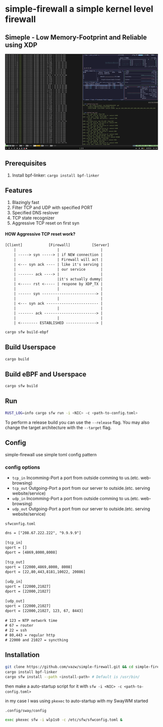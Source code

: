 # simple-firewall a simple kernel level firewall

## Simeple - Low Memory-Footprint and Reliable using XDP

![ScreenShot](https://github.com/vazw/simple-firewall/blob/main/screenshot/screenshot.png)

## Prerequisites

1. Install bpf-linker: `cargo install bpf-linker`

## Features

1. Blazingly fast
2. Filter TCP and UDP with specified PORT
3. Specified DNS reslover
4. TCP state recognizer
5. Aggressive TCP reset on first syn

#### HOW Aggressive TCP reset work?

```
[Client]            [Firewall]          [Server]
    |                   |                   |
    | -----> syn -----> | if NEW connection |
    |                   | Firewall will act |
    | <--- syn ack ---- | like it's serving |
    |                   | our service       |
    | ------- ack ----> |                   |
    |                   |it's actually dummy|
    | <----- rst <----- | respone by XDP_TX |
    |                   |                   |
    | ------ syn -------------------------> |
    |                   |                   |
    | <--- syn ack ------------------------ |
    |                   |                   |
    | ------- ack ------------------------> |
    |                   |                   |
    | <-------- ESTABLISHED --------------> |

```

```bash
cargo sfw build-ebpf
```

## Build Userspace

```bash
cargo build
```

## Build eBPF and Userspace

```bash
cargo sfw build
```

## Run

```bash
RUST_LOG=info cargo sfw run -i <NIC> -c <path-to-config.toml>
```

To perform a release build you can use the `--release` flag.
You may also change the target architecture with the `--target` flag.

## Config

simple-firewall use simple toml config pattern

### config options

- `tcp_in` Incomming-Port a port from outside comming to us.(etc. web-browsing)
- `tcp_out` Outgoing-Port a port from our server to outside.(etc. serving website/service)
- `udp_in` Incomming-Port a port from outside comming to us.(etc. web-browsing)
- `udp_out` Outgoing-Port a port from our server to outside.(etc. serving website/service)

`sfwconfig.toml`

```
dns = ["208.67.222.222", "9.9.9.9"]

[tcp_in]
sport = []
dport = [4869,8000,8008]

[tcp_out]
sport = [22000,4869,8000, 8008]
dport = [22,80,443,8181,10022, 20086]

[udp_in]
sport = [22000,21027]
dport = [22000,21027]

[udp_out]
sport = [22000,21027]
dport = [22000,21027, 123, 67, 8443]

# 123 = NTP network time
# 67 = router
# 22 = ssh
# 80,443 = regular http
# 22000 and 21027 = syncthing
```

## Installation

```bash
git clone https://github.com/vazw/simple-firewall.git && cd simple-firewall
cargo install bpf-linker
cargo sfw install --path <install-path> # Default is /usr/bin/
```

then make a auto-startup script for it with `sfw -i <NIC> -c <path-to-config.toml>`

in my case I was using `pkexec` to auto-startup with my SwayWM started

`.config/sway/config`

```bash
exec pkexec sfw -i wlp1s0 -c /etc/sfw/sfwconfig.toml &
```

